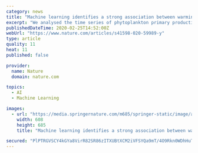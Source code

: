 ```yaml
---
category: news
title: "Machine learning identifies a strong association between warming and reduced primary productivity in an oligotrophic ocean gyre"
excerpt: "We analysed the time series of phytoplankton primary productivity at BATS site using machine learning techniques (ML) to show that increased water temperature over a 27-year period (1990–2016), and the consequent weakening of vertical mixing in the upper ocean, induced a negative feedback on phytoplankton productivity by reducing the ..."
publishedDateTime: 2020-02-25T14:52:00Z
webUrl: "https://www.nature.com/articles/s41598-020-59989-y"
type: article
quality: 11
heat: 11
published: false

provider:
  name: Nature
  domain: nature.com

topics:
  - AI
  - Machine Learning

images:
  - url: "https://media.springernature.com/m685/springer-static/image/art%3A10.1038%2Fs41598-020-59989-y/MediaObjects/41598_2020_59989_Fig1_HTML.png"
    width: 608
    height: 685
    title: "Machine learning identifies a strong association between warming and reduced primary productivity in an oligotrophic ocean gyre"

secured: "PlPTRGVSCY4kGYa8VirR82SR86zITXUBtXCM2iVFSYQa9mT/4O9Rkn0WDhHuTO5gTnK2f/ajOA0zphx1XIYasOdOpgOQQZcXwFpNrGa5rZh0QdwgZr5/AE5zmHgN3BxPYTKefLaz3NEhHsQltxEgWyVYTruCGLjmMmHziYncL5l2zONKvTuJlb1tNzaAgj+ypr5HMsN7AB1BN2qZB6huCi1X02dprJMrfLvGhRLItycZ+LuM4kHmwZuLYCfGM22Ixz9xfqwGnu+4U9LReYhS0Fq5T778J5vaaO4FmSxh8yFo6l0Wz1SwTm8ApOKfy1rx;fw5F62a9UF2Y6Hh6rYmcvA=="
---
```


